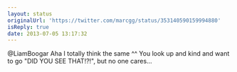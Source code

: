 ```yaml
---
layout: status
originalUrl: 'https://twitter.com/marcgg/status/353140590159994880'
isReply: true
date: 2013-07-05 13:17:32
---
```


@LiamBoogar Aha I totally think the same ^^ You look up and kind and want to go "DID YOU SEE THAT!?!", but no one cares…
